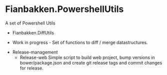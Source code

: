 # Fianbakken.PowershellUtils
A set of Powershell Utils

* Fianbakken.DiffUtils 
 - Work in progress - Set of functions to diff / merge datastructures.

* Release-management
  - Release-web 
    Simple script to build web project, bump versions in bower/package.json and create git release tags and commit changes for release. 